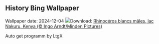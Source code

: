 ## History Bing Wallpaper
Wallpaper date: 2024-12-04
![](https://www.bing.com/th?id=OHR.RhinosKenya_FR-FR8206885022_UHD.jpg&w=1000)Download: [Rhinocéros blancs mâles, lac Nakuru, Kenya (© Ingo Arndt/Minden Pictures)](https://www.bing.com/th?id=OHR.RhinosKenya_FR-FR8206885022_UHD.jpg)

Auto get programm by LtgX
